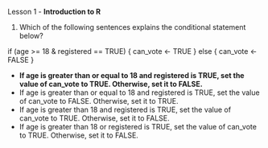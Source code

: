 Lesson 1 - **Introduction to R**

1.	Which of the following sentences explains the conditional statement below?

if (age >= 18 & registered == TRUE) {
  can_vote <- TRUE
} else {
  can_vote <- FALSE
}

-	**If age is greater than or equal to 18 and registered is TRUE, set the value of can_vote to TRUE. Otherwise, set it to FALSE.**
-	If age is greater than or equal to 18 and registered is TRUE, set the value of can_vote to FALSE. Otherwise, set it to TRUE.
-	If age is greater than 18 and registered is TRUE, set the value of can_vote to TRUE. Otherwise, set it to FALSE.
-	If age is greater than 18 or registered is TRUE, set the value of can_vote to TRUE. Otherwise, set it to FALSE.
